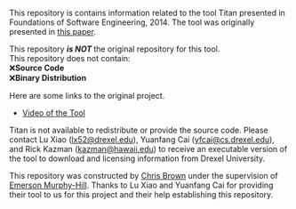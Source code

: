 This repository is contains information related to the tool Titan presented in Foundations of Software Engineering, 2014.
The tool was originally presented in [this paper](http://dl.acm.org/citation.cfm?id=2661677).

This repository <b><i>is NOT </i></b>the original repository for this tool.<br> 
This repository does not contain:<br> 
:x:<b>Source Code</b><br>
:x:<b>Binary Distribution</b>

Here are some links to the original project.<br>
* [Video of the Tool](https://art.cs.drexel.edu/~lx52/titan.mp4)

Titan is not available to redistribute or provide the source code. Please contact Lu Xiao (lx52@drexel.edu), Yuanfang Cai  (yfcai@cs.drexel.edu), and Rick Kazman (kazman@hawaii.edu) to receive an executable version of the tool to download and licensing information from Drexel University.

This repository was constructed by [Chris Brown](https://github.com/chbrown13) under the supervision of [Emerson Murphy-Hill](https://github.com/CaptainEmerson). Thanks to Lu Xiao and Yuanfang Cai for providing their tool to us for this project and their help establishing this repository. 
